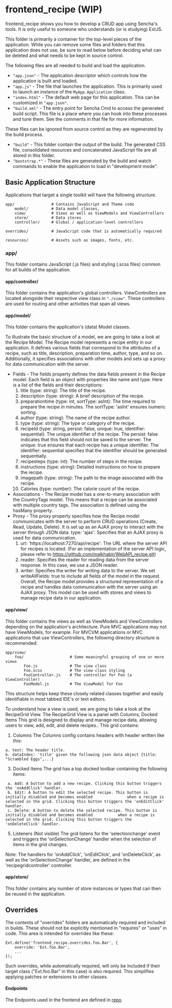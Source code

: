 # frontend_recipe (WIP)
frontend_recipe shows you how to develop a CRUD app using Sencha's tools. It is only useful to someone who understands (or is studying) ExtJS.

This folder is primarily a container for the top-level pieces of the application.
While you can remove some files and folders that this application does not use,
be sure to read below before deciding what can be deleted and what needs to be
kept in source control.

The following files are all needed to build and load the application.

 - `"app.json"` - The application descriptor which controls how the application is
   built and loaded.
 - `"app.js"` - The file that launches the application. This is primarily used to
   launch an instance of the `MyApp.Application` class.
 - `"index.html"` - The default web page for this application. This can be customized
   in `"app.json"`.
 - `"build.xml"` - The entry point for Sencha Cmd to access the generated build
   script. This file is a place where you can hook into these processes and tune
   them. See the comments in that file for more information.

These files can be ignored from source control as they are regenerated by the build
process.

 - `"build"` - This folder contain the output of the build. The generated CSS file,
   consolidated resources and concatenated JavaScript file are all stored in this
   folder.
 - `"bootstrap.*"` - These files are generated by the build and watch commands to
   enable the application to load in "development mode".

## Basic Application Structure

Applications that target a single toolkit will have the following structure.

    app/                # Contains JavaScript and Theme code
        model/          # Data model classes, 
        view/           # Views as well as ViewModels and ViewControllers
        store/          # Data stores
        controller/     # Global / application-level controllers

    overrides/          # JavaScript code that is automatically required

    resources/          # Assets such as images, fonts, etc.

### app/

This folder contains JavaScript (.js files) and styling (.scss files) common
for all builds of the application.

#### app/controller/

This folder contains the application's global controllers. ViewControllers are located
alongside their respective view class in `"./view"`. These controllers are used for routing
and other activities that span all views.

#### app/model/

This folder contains the application's (data) Model classes.

To illustrate the basic structure of a model, we are going to take a look at the Recipe Model. The Recipe model represents a recipe entity in our application. It defines various fields that correspond to the attributes of a recipe, such as title, description, preparation time, author, type, and so on. Additionally, it specifies associations with other models and sets up a proxy for data communication with the server.
* Fields - 
The fields property defines the data fields present in the Recipe model. Each field is an object with properties like name and type. Here is a list of the fields and their descriptions:
  1. title (type: string): The title of the recipe.
  2. description (type: string): A brief description of the recipe.
  3. preparationtime (type: int, sortType: asInt): The time required to prepare the recipe in minutes. The sortType: 'asInt' ensures numeric sorting.
  4. author (type: string): The name of the recipe author.
  5. type (type: string): The type or category of the recipe.
  6. recipeId (type: string, persist: false, unique: true, identifier: sequential): The unique identifier of the recipe. The persist: false indicates that this field should not be saved to the server. The unique: true ensures that each recipe has a unique identifier. The identifier: sequential specifies that the identifier should be generated sequentially.
  7. recipesteps (type: int): The number of steps in the recipe.
  8. instructions (type: string): Detailed instructions on how to prepare the recipe.
  9. imagepath (type: string): The path to the image associated with the recipe.
  10. Calories (type: number): The calorie count of the recipe.
* Associations - 
The Recipe model has a one-to-many association with the CountryTags model. This means that a recipe can be associated with multiple country tags. The association is defined using the hasMany property.
* Proxy - 
The proxy property specifies how the Recipe model communicates with the server to perform CRUD operations (Create, Read, Update, Delete). It is set up as an AJAX proxy to interact with the server through JSON data.
type: 'ajax': Specifies that an AJAX proxy is used for data communication.
  1. url: 'https://localhost:7270/api/recipe': The URL where the server API for recipes is located. (For an implementation of      the server API logic, please refer to https://github.com/malkhabir/WebAPI_recipe.git)
  2. reader: Specifies the reader for reading data from the server response. In this case, we use a JSON reader.
  3. writer: Specifies the writer for writing data to the server. We set writeAllFields: true to include all fields of the model in the request.
Overall, the Recipe model provides a structured representation of a recipe and handles data communication with the server using an AJAX proxy. This model can be used with stores and views to manage recipe data in our application.

#### app/view/

This folder contains the views as well as ViewModels and ViewControllers depending on the
application's architecture. Pure MVC applications may not have ViewModels, for example. For
MVCVM applications or MVC applications that use ViewControllers, the following directory
structure is recommended:

    app/view/
        foo/                    # Some meaningful grouping of one or more views
            Foo.js              # The view class
            Foo.scss            # The view class styling
            FooController.js    # The controller for Foo (a ViewController)
            FooModel.js         # The ViewModel for Foo

This structure helps keep these closely related classes together and easily identifiable in
most tabbed IDE's or text editors.

To understand how a view is used, we are going to take a look at the RecipeGrid View. The RecipeGrid View is a panel with Columns, Docked Items  This grid is designed to display and manage recipe data, allowing users to view, add, edit, and delete recipes.. This grid contains:

   1. Columns
      The Columns config contains headers with header written like this:
      
    a. text: The header title. 
    b. dataIndex: 'title' given the following json data object {title: "Scrambled Eggs",...}

   3. Docked Items
   The grid has a top docked toolbar containing the following items:

     a. Add: A button to add a new recipe. Clicking this button triggers the 'onAddClick' handler.    
     b. Edit: A button to edit the selected recipe. This button is initially disabled and becomes enabled               when a recipe is selected in the grid. Clicking this button triggers the 'onEditClick' handler.
     c. Delete: A button to delete the selected recipe. This button is initially disabled and becomes enabled           when a recipe is selected in the grid. Clicking this button triggers the 'onDeleteClick' handler.
   
   5. Listeners (Not visible)
   The grid listens for the 'selectionchange' event and triggers the 'onSelectionChange' handler when the selection of items in the grid changes.

Note: The handlers for 'onAddClick', 'onEditClick', and 'onDeleteClick', as well as the 'onSelectionChange' handler, are defined in the 'recipegridcontroller' controller.

#### app/store/

This folder contains any number of store instances or types that can then be reused in the
application.

## Overrides

The contents of "overrides" folders are automatically required and included in
builds. These should not be explicitly mentioned in "requires" or "uses" in code.
This area is intended for overrides like these:

    Ext.define('frontend_recipe.overrides.foo.Bar', {
        override: 'Ext.foo.Bar',
        ...
    });

Such overrides, while automatically required, will only be included if their target
class ("Ext.foo.Bar" in this case) is also required. This simplifies applying
patches or extensions to other classes.

#### Endpoints
 The Endpoints used in the frontend are defined in [repo](https://github.com/malkhabir/WebAPI_recipe.git). 

